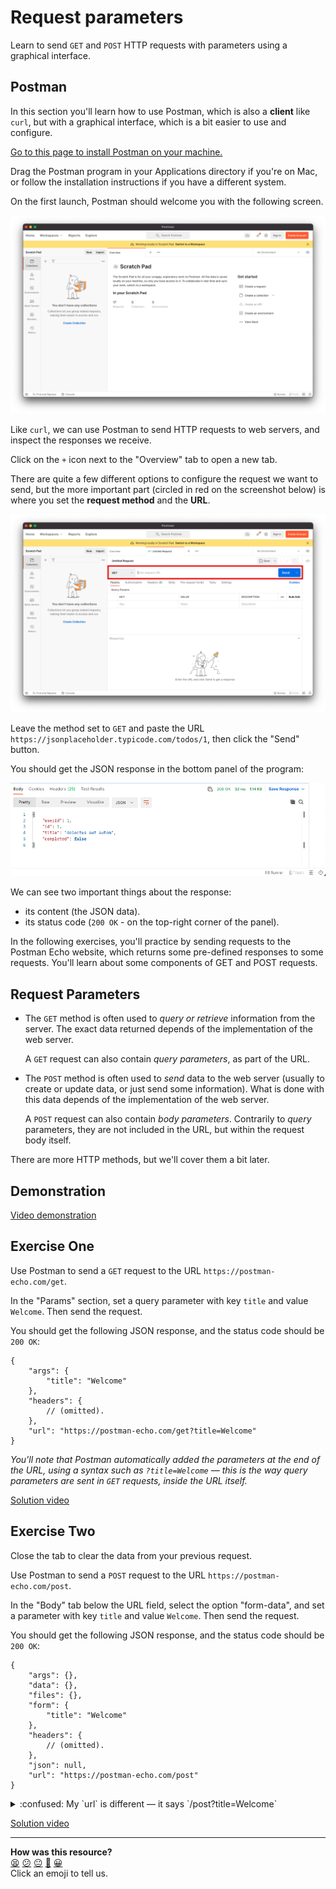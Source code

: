 # Request parameters

Learn to send `GET` and `POST` HTTP requests with parameters using a graphical
interface.

<!-- OMITTED -->

## Postman

In this section you'll learn how to use Postman, which is also a **client** like
`curl`, but with a graphical interface, which is a bit easier to use and
configure.

[Go to this page to install Postman on your
machine.](https://www.postman.com/downloads/)

Drag the Postman program in your Applications directory if you're on Mac, or
follow the installation instructions if you have a different system.

On the first launch, Postman should welcome you with the following screen.

![](../resources/postman-1.png)

Like `curl`, we can use Postman to send HTTP requests to web servers, and
inspect the responses we receive.

Click on the `+` icon next to the "Overview" tab to open a new tab.

There are quite a few different options to configure the request we want to
send, but the more important part (circled in red on the screenshot below) is
where you set the **request method** and the **URL**.

![](../resources/postman-2.png)

Leave the method set to `GET` and paste the URL
`https://jsonplaceholder.typicode.com/todos/1`, then click the "Send" button.

You should get the JSON response in the bottom panel of the program:

![](../resources/postman-3.png)

We can see two important things about the response:
* its content (the JSON data).
* its status code (`200 OK` - on the top-right corner of the panel).

In the following exercises, you'll practice by sending requests to the Postman
Echo website, which returns some pre-defined responses to some requests. You'll
learn about some components of GET and POST requests.

## Request Parameters

* The `GET` method is often used to _query or retrieve_ information from the
  server. The exact data returned depends of the implementation of the web
  server.   

  A `GET` request can also contain _query parameters_, as part of the URL.

* The `POST` method is often used to _send_ data to the web server (usually to
  create or update data, or just send some information). What is done with this
  data depends of the implementation of the web server.  

  A `POST` request can also contain _body parameters_. Contrarily to _query_
  parameters, they are not included in the URL, but within the request body
  itself.

There are more HTTP methods, but we'll cover them a bit later.

## Demonstration

[Video demonstration](https://www.youtube.com/watch?v=zwU6SpTwuxY)

## Exercise One

Use Postman to send a `GET` request to the URL `https://postman-echo.com/get`.

In the "Params" section, set a query parameter with key `title` and value
`Welcome`. Then send the request.

You should get the following JSON response, and the status code should be `200
OK`:

```jsonc
{
    "args": {
        "title": "Welcome"
    },
    "headers": {
        // (omitted).
    },
    "url": "https://postman-echo.com/get?title=Welcome"
}
```

_You'll note that Postman automatically added the parameters at the end of the
URL, using a syntax such as `?title=Welcome` — this is the way query parameters
are sent in `GET` requests, inside the URL itself._

[Solution video](https://www.youtube.com/watch?v=zwU6SpTwuxY&t=420s)

## Exercise Two

Close the tab to clear the data from your previous request.

Use Postman to send a `POST` request to the URL `https://postman-echo.com/post`.

In the "Body" tab below the URL field, select the option "form-data", and set a
parameter with key `title` and value `Welcome`. Then send the request.

You should get the following JSON response, and the status code should be `200
OK`:

```jsonc
{
    "args": {},
    "data": {},
    "files": {},
    "form": {
        "title": "Welcome"
    },
    "headers": {
        // (omitted).
    },
    "json": null,
    "url": "https://postman-echo.com/post"
}
```

<details>
  <summary>:confused: My `url` is different — it says `/post?title=Welcome`</summary>

  ---

  If you're seeing this, you've probably put it in the 'Params' tab. To fix this:

  1. Close the tab to clear the request you made.
  2. Set up the request to send a POST request to `https://postman-echo.com/post`
  3. Click through to the "Body" tab — not the "Params" tab.
  4. Select `form-data`.
  5. Add a parameter with the key `title` and value `Welcome`.

  ---

</details>

[Solution video](https://www.youtube.com/watch?v=zwU6SpTwuxY&t=530s)


<!-- BEGIN GENERATED SECTION DO NOT EDIT -->

---

**How was this resource?**  
[😫](https://airtable.com/shrUJ3t7KLMqVRFKR?prefill_Repository=makersacademy%2Fweb-applications-in-python&prefill_File=http_bites%2F03_request_parameters.md&prefill_Sentiment=😫) [😕](https://airtable.com/shrUJ3t7KLMqVRFKR?prefill_Repository=makersacademy%2Fweb-applications-in-python&prefill_File=http_bites%2F03_request_parameters.md&prefill_Sentiment=😕) [😐](https://airtable.com/shrUJ3t7KLMqVRFKR?prefill_Repository=makersacademy%2Fweb-applications-in-python&prefill_File=http_bites%2F03_request_parameters.md&prefill_Sentiment=😐) [🙂](https://airtable.com/shrUJ3t7KLMqVRFKR?prefill_Repository=makersacademy%2Fweb-applications-in-python&prefill_File=http_bites%2F03_request_parameters.md&prefill_Sentiment=🙂) [😀](https://airtable.com/shrUJ3t7KLMqVRFKR?prefill_Repository=makersacademy%2Fweb-applications-in-python&prefill_File=http_bites%2F03_request_parameters.md&prefill_Sentiment=😀)  
Click an emoji to tell us.

<!-- END GENERATED SECTION DO NOT EDIT -->
